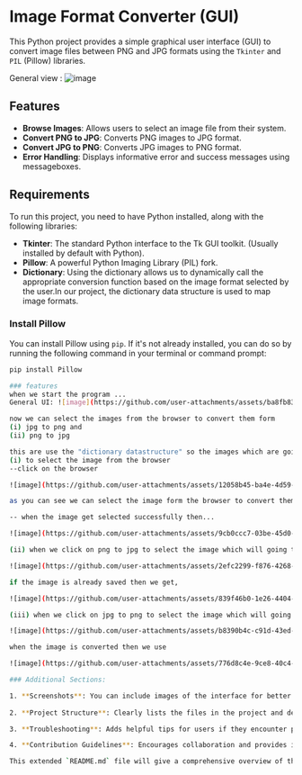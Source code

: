# Image Format Converter (GUI)

This Python project provides a simple graphical user interface (GUI) to convert image files between PNG and JPG formats using the `Tkinter` and `PIL` (Pillow) libraries.

General view : ![image](https://github.com/user-attachments/assets/705ba610-1a8a-4574-bb18-c7d510478505)


## Features
- **Browse Images**: Allows users to select an image file from their system.
- **Convert PNG to JPG**: Converts PNG images to JPG format.
- **Convert JPG to PNG**: Converts JPG images to PNG format.
- **Error Handling**: Displays informative error and success messages using messageboxes.

## Requirements

To run this project, you need to have Python installed, along with the following libraries:

- **Tkinter**: The standard Python interface to the Tk GUI toolkit. (Usually installed by default with Python).
- **Pillow**: A powerful Python Imaging Library (PIL) fork.
- **Dictionary**: Using the dictionary allows us to dynamically call the appropriate conversion function based on the image format selected by the user.In our project, the dictionary data structure is used to map image formats.

### Install Pillow

You can install Pillow using `pip`. If it's not already installed, you can do so by running the following command in your terminal or command prompt: 

```bash
pip install Pillow

### features
when we start the program ...
General UI: ![image](https://github.com/user-attachments/assets/ba8fb83e-d4c7-414d-bbd9-c8c59036f42e)

now we can select the images from the browser to convert them form
(i) jpg to png and
(ii) png to jpg

this are use the "dictionary datastructure" so the images which are going to be stored in different collections.
(i) to select the image from the browser
--click on the browser

![image](https://github.com/user-attachments/assets/12058b45-ba4e-4d59-afaa-3de78966232c)

as you can see we can select the image form the browser to convert them ...

-- when the image get selected successfully then...

![image](https://github.com/user-attachments/assets/9cb0ccc7-03be-45d0-95e3-e9cc87207be8)

(ii) when we click on png to jpg to select the image which will going to store in another directory cause we are select the dictionary data-structure.

![image](https://github.com/user-attachments/assets/2efc2299-f876-4268-bed7-eac25fa6be89)

if the image is already saved then we get,

![image](https://github.com/user-attachments/assets/839f46b0-1e26-4404-b792-8aa95960178f)

(iii) when we click on jpg to png to select the image which will going to store in another directory cause we are select the dictionary data-structure.

![image](https://github.com/user-attachments/assets/b8390b4c-c91d-43ed-b0f6-2427ed25eb9b)

when the image is converted then we use

![image](https://github.com/user-attachments/assets/776d8c4e-9ce8-40c4-a026-817a6a933f64)

### Additional Sections:

1. **Screenshots**: You can include images of the interface for better user understanding. Save any relevant screenshots under the `images/` folder and link them in the `README.md` as shown.
   
2. **Project Structure**: Clearly lists the files in the project and describes their roles.

3. **Troubleshooting**: Adds helpful tips for users if they encounter problems when running the application.

4. **Contribution Guidelines**: Encourages collaboration and provides instructions on how others can contribute to the project.

This extended `README.md` file will give a comprehensive overview of the project, helping both users and potential contributors.
